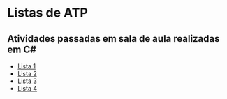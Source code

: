 # Listas de ATP

## Atividades passadas em sala de aula realizadas em C#
 - [Lista 1](https://github.com/Daniel10013/Atividades-ATP/tree/main/Lista-1)
 - [Lista 2](https://github.com/Daniel10013/Atividades-ATP/tree/main/Lista-2)
 - [Lista 3](https://github.com/Daniel10013/Atividades-ATP/tree/main/Lista-3)
 - [Lista 4](https://github.com/Daniel10013/Atividades-ATP/tree/main/Lista-4)

